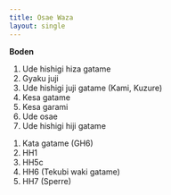 ```yaml
---
title: Osae Waza
layout: single
---
```


**Boden**

1.  Ude hishigi hiza gatame
2.  Gyaku juji
3.  Ude hishigi juji gatame (Kami, Kuzure)
4.  Kesa gatame
5.  Kesa garami
6.  Ude osae
7.  Ude hishigi hiji gatame

<!-- -->

1.  Kata gatame (GH6)
2.  HH1
3.  HH5c
4.  HH6 (Tekubi waki gatame)
5.  HH7 (Sperre)

